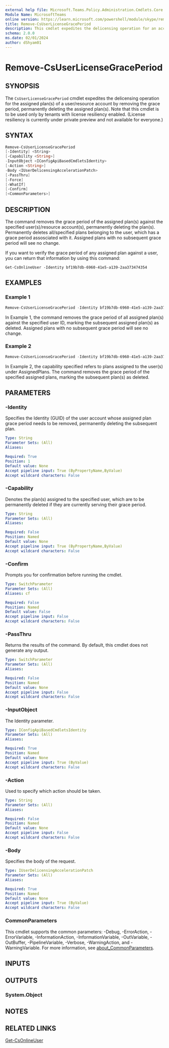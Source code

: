 ```yaml
---
external help file: Microsoft.Teams.Policy.Administration.Cmdlets.Core.dll-Help.xml
Module Name: MicrosoftTeams
online version: https://learn.microsoft.com/powershell/module/skype/remove-csuserlicensegraceperiod
title: Remove-CsUserLicenseGracePeriod
description: This cmdlet expedites the delicensing operation for an account's assigned plans by removing the grace period, permanently deleting the assigned plans.
schema: 2.0.0
ms.date: 02/01/2024
author: dShyam01
---
```


# Remove-CsUserLicenseGracePeriod

## SYNOPSIS

The `CsUserLicenseGracePeriod` cmdlet expedites the delicensing operation for the assigned plan(s) of a user/resource account by removing the grace period, permanently deleting the assigned plan(s).
Note that this cmdlet is to be used only by tenants with license resiliency enabled. (License resiliency is currently under private preview and not available for everyone.)

## SYNTAX

```powershell
Remove-CsUserLicenseGracePeriod
[-Identity] <String>
[-Capability <String>]
-InputObject <IConfigApiBasedCmdletsIdentity>
[-Action <String>]
-Body <IUserDelicensingAccelerationPatch>
[-PassThru]
[-Force]
[-WhatIf]
[-Confirm]
[<CommonParameters>]
```

## DESCRIPTION

The command removes the grace period of the assigned plan(s) against the specified user(s)/resource account(s), permanently deleting the plan(s).
Permanently deletes all/specified plans belonging to the user, which has a grace period assosciated with it.
Assigned plans with no subsequent grace period will see no change.

If you want to verify the grace period of any assigned plan against a user, you can return that information by using this command:

`Get-CsOnlineUser -Identity bf19b7db-6960-41e5-a139-2aa373474354`

## EXAMPLES

### Example 1

```powershell
Remove-CsUserLicenseGracePeriod -Identity bf19b7db-6960-41e5-a139-2aa373474354
```

In Example 1, the command removes the grace period of all assigned plan(s) against the specified user ID, marking the subsequent assigned plan(s) as deleted. Assigned plans with no subsequent grace period will see no change.

### Example 2

```powershell
Remove-CsUserLicenseGracePeriod -Identity bf19b7db-6960-41e5-a139-2aa373474354 -Capability 'MCOEV,MCOMEETADD'
```

In Example 2, the capability specified refers to plans assigned to the user(s) under AssignedPlans. The command removes the grace period of the specified assigned plans, marking the subsequent plan(s) as deleted.

## PARAMETERS

### -Identity

Specifies the Identity (GUID) of the user account whose assigned plan grace period needs to be removed, permanently deleting the subsequent plan.

```yaml
Type: String
Parameter Sets: (All)
Aliases:

Required: True
Position: 1
Default value: None
Accept pipeline input: True (ByPropertyName,ByValue)
Accept wildcard characters: False
```

### -Capability

Denotes the plan(s) assigned to the specified user, which are to be permanently deleted if they are currently serving their grace period.

```yaml
Type: String
Parameter Sets: (All)
Aliases:

Required: False
Position: Named
Default value: None
Accept pipeline input: True (ByPropertyName,ByValue)
Accept wildcard characters: False
```

### -Confirm

Prompts you for confirmation before running the cmdlet.

```yaml
Type: SwitchParameter
Parameter Sets: (All)
Aliases: cf

Required: False
Position: Named
Default value: False
Accept pipeline input: False
Accept wildcard characters: False
```

### -PassThru

Returns the results of the command. By default, this cmdlet does not generate any output.

```yaml
Type: SwitchParameter
Parameter Sets: (All)
Aliases:

Required: False
Position: Named
Default value: None
Accept pipeline input: False
Accept wildcard characters: False
```

### -InputObject

The Identity parameter.

```yaml
Type: IConfigApiBasedCmdletsIdentity
Parameter Sets: (All)
Aliases:

Required: True
Position: Named
Default value: None
Accept pipeline input: True (ByValue)
Accept wildcard characters: False
```

### -Action

Used to specify which action should be taken.

```yaml
Type: String
Parameter Sets: (All)
Aliases:

Required: False
Position: Named
Default value: None
Accept pipeline input: False
Accept wildcard characters: False
```

### -Body

Specifies the body of the request.

```yaml
Type: IUserDelicensingAccelerationPatch
Parameter Sets: (All)
Aliases:

Required: True
Position: Named
Default value: None
Accept pipeline input: True (ByValue)
Accept wildcard characters: False
```

### CommonParameters

This cmdlet supports the common parameters: -Debug, -ErrorAction, -ErrorVariable, -InformationAction, -InformationVariable, -OutVariable, -OutBuffer, -PipelineVariable, -Verbose, -WarningAction, and -WarningVariable. For more information, see [about_CommonParameters](http://go.microsoft.com/fwlink/?LinkID=113216).

## INPUTS

## OUTPUTS

### System.Object

## NOTES

## RELATED LINKS

[Get-CsOnlineUser](https://learn.microsoft.com/powershell/module/teams/get-csonlineuser)
